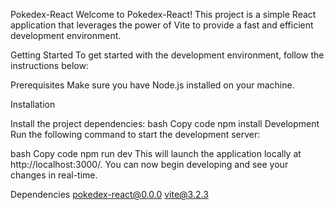 Pokedex-React
Welcome to Pokedex-React! This project is a simple React application that leverages the power of Vite to provide a fast and efficient development environment.

Getting Started
To get started with the development environment, follow the instructions below:

Prerequisites
Make sure you have Node.js installed on your machine.

Installation

Install the project dependencies:
bash
Copy code
npm install
Development
Run the following command to start the development server:

bash
Copy code
npm run dev
This will launch the application locally at http://localhost:3000/. You can now begin developing and see your changes in real-time.

Dependencies
pokedex-react@0.0.0
vite@3.2.3
